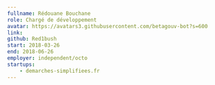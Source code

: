 ```yaml
---
fullname: Rédouane Bouchane
role: Chargé de développement
avatar: https://avatars3.githubusercontent.com/betagouv-bot?s=600
link: 
github: Red1bush
start: 2018-03-26 
end: 2018-06-26 
employer: independent/octo
startups:
    - demarches-simplifiees.fr
---
```

